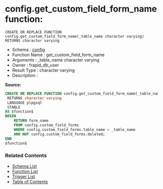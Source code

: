 # config.get_custom_field_form_name function:

```plpgsql
CREATE OR REPLACE FUNCTION config.get_custom_field_form_name(_table_name character varying)
RETURNS character varying
```
* Schema : [config](../../schemas/config.md)
* Function Name : get_custom_field_form_name
* Arguments : _table_name character varying
* Owner : frapid_db_user
* Result Type : character varying
* Description : 


**Source:**
```sql
CREATE OR REPLACE FUNCTION config.get_custom_field_form_name(_table_name character varying)
 RETURNS character varying
 LANGUAGE plpgsql
 STABLE
AS $function$
BEGIN
    RETURN form_name 
    FROM config.custom_field_forms
    WHERE config.custom_field_forms.table_name = _table_name
	AND NOT config.custom_field_forms.deleted;
END
$function$

```

### Related Contents
* [Schema List](../../schemas.md)
* [Function List](../../functions.md)
* [Trigger List](../../triggers.md)
* [Table of Contents](../../README.md)

